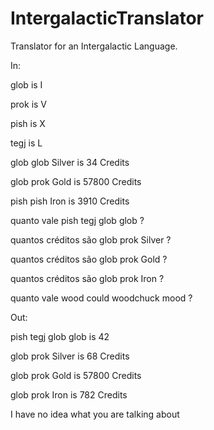 # IntergalacticTranslator
Translator for an Intergalactic Language.

In:

glob is I

prok is V

pish is X

tegj is L

glob glob Silver is 34 Credits 

glob prok Gold is 57800 Credits 

pish pish Iron is 3910 Credits 

quanto vale pish tegj glob glob ?

quantos créditos são glob prok Silver ? 

quantos créditos são glob prok Gold ? 

quantos créditos são glob prok Iron ? 

quanto vale wood could woodchuck mood ?

Out:

pish tegj glob glob is 42

glob prok Silver is 68 Credits

glob prok Gold is 57800 Credits

glob prok Iron is 782 Credits

I have no idea what you are talking about
